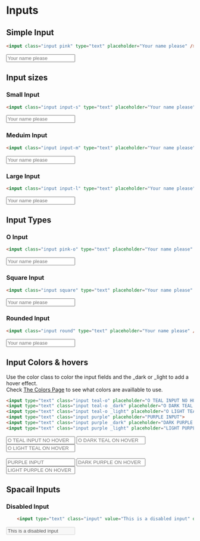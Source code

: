 # Inputs

## Simple Input

```html
<input class="input pink" type="text" placeholder="Your name please" />
```
<input class="input pink" type="text" placeholder="Your name please" />

## Input sizes

### Small Input
```html
<input class="input input-s" type="text" placeholder="Your name please" />
```
<input class="input input-s" type="text" placeholder="Your name please" />

### Meduim Input
```html
<input class="input input-m" type="text" placeholder="Your name please" />
```
<input class="input input-m" type="text" placeholder="Your name please" />

### Large Input
```html
<input class="input input-l" type="text" placeholder="Your name please" />
```
<input class="input input-l" type="text" placeholder="Your name please" />

## Input Types

### O Input
```html
<input class="input pink-o" type="text" placeholder="Your name please" />
```
<input class="input pink-o" type="text" placeholder="Your name please" />

### Square Input
```html
<input class="input square" type="text" placeholder="Your name please" />
```
<input class="input square" type="text" placeholder="Your name please" />

### Rounded Input
```html
<input class="input round" type="text" placeholder="Your name please" />
```
<input class="input round" type="text" placeholder="Your name please" />



## Input Colors & hovers

Use the color class to color the input fields and the _dark or _light to add a hover effect.
<br>
Check [The Colors Page](/colors) to see what colors are availlable to use.

```html
<input type="text" class="input teal-o" placeholder="O TEAL INPUT NO HOVER">
<input type="text" class="input teal-o _dark" placeholder="O DARK TEAL ON HOVER">
<input type="text" class="input teal-o _light" placeholder="O LIGHT TEAL ON HOVER">
<input type="text" class="input purple" placeholder="PURPLE INPUT">
<input type="text" class="input purple _dark" placeholder="DARK PURPLE ON HOVER"/>
<input type="text" class="input purple _light" placeholder="LIGHT PURPLE ON HOVER"/>
```

<input type="text" class="input teal-o" placeholder="O TEAL INPUT NO HOVER" />
<input type="text" class="input teal-o _dark" placeholder="O DARK TEAL ON HOVER"/>
<input type="text" class="input teal-o _light" placeholder="O LIGHT TEAL ON HOVER"/>
<br> <br>
<input type="text" class="input purple" placeholder="PURPLE INPUT"/>
<input type="text" class="input purple _dark" placeholder="DARK PURPLE ON HOVER"/>
<input type="text" class="input purple _light" placeholder="LIGHT PURPLE ON HOVER"/>

## Spacail Inputs

### Disabled Input
```html
    <input type="text" class="input" value="This is a disabled input" disabled>
```
<input type="text" class="input" value="This is a disabled input" disabled>

